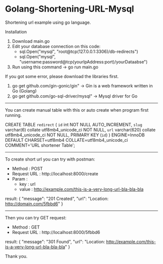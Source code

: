 # Golang-Shortening-URL-Mysql

Shortening url example using go language.

Installation
1. Download main.go
2. Edit your database connection on this code:
    - sql.Open("mysql", "root@tcp(127.0.0.1:3306)/db-redirects")
    - sql.Open("mysql", "username:password@tcp(yourIpAddress:port)/yourDataabse")
3. Run using this command -> go run main.go

If you got some error, please download the libraries first.
1. go get github.com/gin-gonic/gin" -> Gin is a web framework written in Go (Golang)
2. go get github.com/go-sql-driver/mysql" -> Mysql driver for Go

______________________________________________________________________________


You can create manual table with this or auto create when program first running.

CREATE TABLE `redirect` (
	`id` int NOT NULL AUTO_INCREMENT,
	`slug` varchar(6) collate utf8mb4_unicode_ci NOT NULL,
	`url` varchar(620) collate utf8mb4_unicode_ci NOT NULL,
	PRIMARY KEY (`id`)
) ENGINE=InnoDB DEFAULT CHARSET=utf8mb4 COLLATE=utf8mb4_unicode_ci COMMENT='URL shortener Table';

______________________________________________________________________________

To create short url you can try with postman:
- Method : POST
- Request URL : http://localhost:8000/create
- Param : 
  - key : url
  - value : http://example.com/this-is-a-very-long-url-bla-bla-bla

result:
{
  "message": "201 Created",
  "url": "Location: http://domain.com/5fbbd6"
}

______________________________________________________________________________

Then you can try GET request:
- Method : GET
- Request URL : http://localhost:8000/5fbbd6

result:
{
  "message": "301 Found",
  "url": "Location: http://example.com/this-is-a-very-long-url-bla-bla-bla"
}

Thank you.
